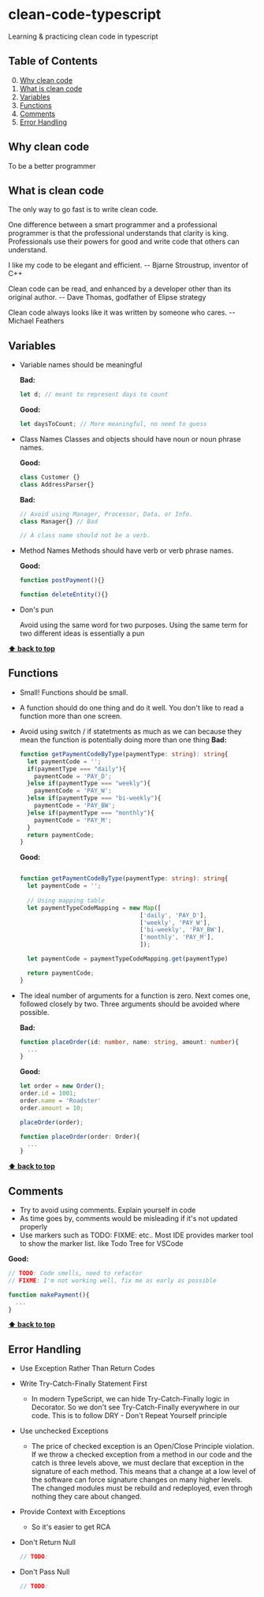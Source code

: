 # clean-code-typescript 
Learning & practicing clean code in typescript

## Table of Contents

  0. [Why clean code](#why-clean-code)
  1. [What is clean code](#what-is-clean-code)
  2. [Variables](#variables)
  3. [Functions](#functions)
  4. [Comments](#comments)
  5. [Error Handling](#error-handling)

## Why clean code

To be a better programmer


## What is clean code

The only way to go fast is to write clean code.

One difference between a smart programmer and a professional programmer is that the professional understands that clarity is king. Professionals use their powers for good and write code that others can understand.

I like my code to be elegant and efficient. -- Bjarne Stroustrup, inventor of C++

Clean code can be read, and enhanced by a developer other than its original author. -- Dave Thomas, godfather of Elipse strategy

Clean code always looks like it was written by someone who cares. -- Michael Feathers


## Variables

- Variable names should be meaningful


  **Bad:**
  ```ts
  let d; // meant to represent days to count
  ```

  **Good:**
  ```ts
  let daysToCount; // More meaningful, no need to guess
  ```

- Class Names
  Classes and objects should have noun or noun phrase names.
  
  **Good:** 
  ```ts
  class Customer {}
  class AddressParser{} 
  ```
  **Bad:**
  ```ts
  // Avoid using Manager, Processor, Data, or Info. 
  class Manager{} // Bad

  // A class name should not be a verb.
  ```

- Method Names
  Methods should have verb or verb phrase names.

  **Good:**
  ```ts
  function postPayment(){}

  function deleteEntity(){}
  ```


- Don's pun

  Avoid using the same word for two purposes. Using the same term for two different ideas is essentially a pun


**[⬆ back to top](#table-of-contents)**

## Functions

- Small! Functions should be small.
- A function should do one thing and do it well. You don't like to read a function more than one screen.
- Avoid using switch / if statetments as much as we can because they mean the function is potentially doing more than one thing
  **Bad:**
  ```ts
  function getPaymentCodeByType(paymentType: string): string{
    let paymentCode = '';
    if(paymentType === "daily"){
      paymentCode = 'PAY_D';
    }else if(paymentType === "weekly"){
      paymentCode = 'PAY_W';
    }else if(paymentType === "bi-weekly"){
      paymentCode = 'PAY_BW';
    }else if(paymentType === "monthly"){
      paymentCode = 'PAY_M';
    }
    return paymentCode;
  }

  ```
  **Good:**
  ```ts

  function getPaymentCodeByType(paymentType: string): string{
    let paymentCode = '';
    
    // Using mapping table
    let paymentTypeCodeMapping = new Map([
                                    ['daily', 'PAY_D'], 
                                    ['weekly', 'PAY_W'],
                                    ['bi-weekly', 'PAY_BW'],
                                    ['monthly', 'PAY_M'],
                                    ]);

    let paymentCode = paymentTypeCodeMapping.get(paymentType)

    return paymentCode;
  }
  ```

- The ideal number of arguments for a function is zero. Next comes one, followed closely by two. Three arguments should be avoided where possible.

  **Bad:**
  ```ts
  function placeOrder(id: number, name: string, amount: number){
    ...
  }

  ```

  **Good:**
  ```ts
  let order = new Order();
  order.id = 1001;
  order.name = 'Roadster'
  order.amount = 10;

  placeOrder(order);

  function placeOrder(order: Order){
    ...
  }

  ```

**[⬆ back to top](#table-of-contents)**


## Comments

- Try to avoid using comments. Explain yourself in code
- As time goes by, comments would be misleading if it's not updated properly
- Use markers such as TODO: FIXME: etc.. Most IDE provides marker tool to show the marker list. like Todo Tree for VSCode

**Good:**
```ts
// TODO: Code smells, need to refactor
// FIXME: I'm not working well, fix me as early as possible

function makePayment(){
  ...
}

```

**[⬆ back to top](#table-of-contents)**


## Error Handling

- Use Exception Rather Than Return Codes
- Write Try-Catch-Finally Statement First

  - In modern TypeScript, we can hide Try-Catch-Finally logic in Decorator. So we don't see Try-Catch-Finally everywhere in our code. This is to follow DRY - Don't Repeat Yourself principle
- Use unchecked Exceptions

  - The price of checked exception is an Open/Close Principle violation. If we throw a checked exception from a method in our code and the catch is three levels above, we must declare that exception in the signature of each method. This means that a change at a low level of the software can force signature changes on many higher levels. The changed modules must be rebuild and redeployed, even throgh nothing they care about changed. 
- Provide Context with Exceptions

  - So it's easier to get RCA

- Don't Return Null

  ```ts
  // TODO:
  ```
- Don't Pass Null
  ```ts
  // TODO:
  ```













